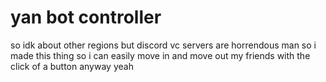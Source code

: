 # yan bot controller
so idk about other regions but discord vc servers are horrendous man
so i made this thing so i can easily move in and move out my friends with the click of a button
anyway yeah
